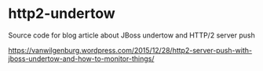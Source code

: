 # http2-undertow
Source code for blog article about JBoss undertow and HTTP/2 server push

https://vanwilgenburg.wordpress.com/2015/12/28/http2-server-push-with-jboss-undertow-and-how-to-monitor-things/